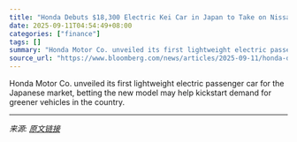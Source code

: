```yaml
---
title: "Honda Debuts $18,300 Electric Kei Car in Japan to Take on Nissan"
date: 2025-09-11T04:54:49+08:00
categories: ["finance"]
tags: []
summary: "Honda Motor Co. unveiled its first lightweight electric passenger car for the Japanese market, betting the new model may help kickstart demand for greener vehicles in the country."
source_url: "https://www.bloomberg.com/news/articles/2025-09-11/honda-debuts-18-300-electric-kei-car-in-japan-to-take-on-nissan"
---
```


Honda Motor Co. unveiled its first lightweight electric passenger car for the Japanese market, betting the new model may help kickstart demand for greener vehicles in the country.

---

*来源: [原文链接](https://www.bloomberg.com/news/articles/2025-09-11/honda-debuts-18-300-electric-kei-car-in-japan-to-take-on-nissan)*
